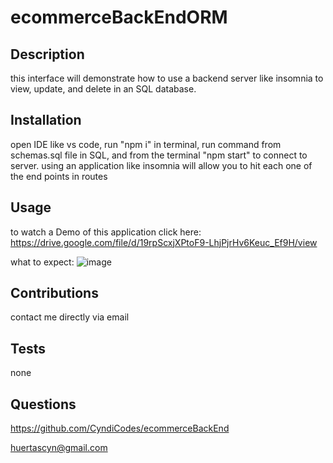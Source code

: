 # ecommerceBackEndORM

 ## Description
  this interface will demonstrate how to use a backend server like insomnia to view, update, and delete in an SQL database.

 ## Installation
 open IDE like vs code, run "npm i" in terminal, run command from schemas.sql file in SQL, and from the terminal "npm start" to connect to server. using an application like insomnia will allow you to hit each one of the end points in routes

 ## Usage

 to watch a Demo of this application click here: https://drive.google.com/file/d/19rpScxjXPtoF9-LhjPjrHv6Keuc_Ef9H/view

 what to expect:
 ![image]([https://github.com/CyndiCodes/ecommerceBackEnd/assets/135991739/b8fba5f6-97ee-4b5e-841e-6142a5b99225](https://drive.google.com/file/d/19rpScxjXPtoF9-LhjPjrHv6Keuc_Ef9H/view))


 ## Contributions
  contact me directly via email
 
 ## Tests
  none
 
 ## Questions
 
 https://github.com/CyndiCodes/ecommerceBackEnd 

 [huertascyn@gmail.com](huertascyn@gmail.com)

  
  
